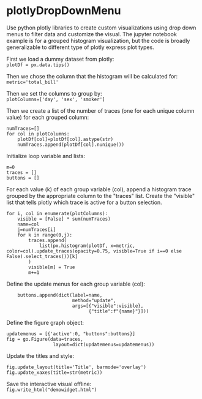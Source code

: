 # plotlyDropDownMenu
Use python plotly libraries to create custom visualizations using drop down menus to filter data and customize the visual.
The jupyter notebook example is for a grouped histogram visualization, but the code is broadly generalizable to different type of plotly express plot types.

First we load a dummy dataset from plotly:  
```plotDf = px.data.tips()```

Then we chose the column that the histogram will be calculated for:  
```metric='total_bill'``` 

Then we set the columns to group by:  
```plotColumns=['day', 'sex', 'smoker']```

Then we create a list of the number of traces (one for each unique column value) for each grouped column:  
```
numTraces=[]
for col in plotColumns:
    plotDf[col]=plotDf[col].astype(str)
    numTraces.append(plotDf[col].nunique())
```
Initialize loop variable and lists:   
```
m=0
traces = []
buttons = []
```
For each value (k) of each group variable (col), append a histogram trace grouped by the appropriate column to the "traces" list. Create the "visible" list that tells plotly which trace is active for a button selection.
```
for i, col in enumerate(plotColumns):
    visible = [False] * sum(numTraces)
    name=col
    j=numTraces[i]
    for k in range(0,j):
        traces.append(
            list(px.histogram(plotDf, x=metric, color=col).update_traces(opacity=0.75, visible=True if i==0 else False).select_traces())[k]
        )
        visible[m] = True
        m+=1
```
Define the update menus for each group variable (col):
```
    buttons.append(dict(label=name,
                        method="update",
                        args=[{"visible":visible},
                              {"title":f"{name}"}]))
```

Define the figure graph object:  
```
updatemenus = [{'active':0, "buttons":buttons}]  
fig = go.Figure(data=traces,
                 layout=dict(updatemenus=updatemenus))
```

Update the titles and style:  
```
fig.update_layout(title='Title', barmode='overlay')
fig.update_xaxes(title=str(metric))
```

Save the interactive visual offline:  
```fig.write_html("demowidget.html")```
